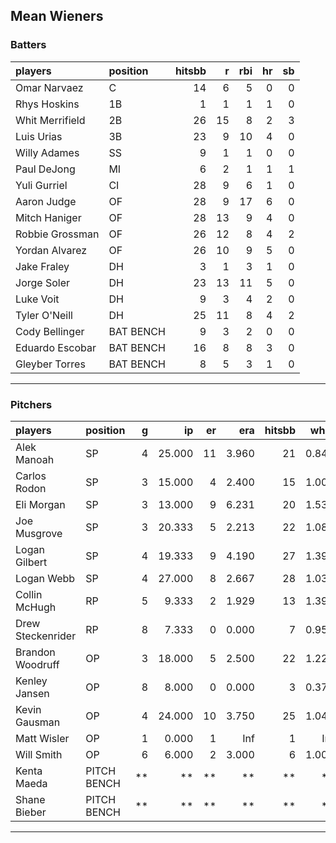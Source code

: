 ## Mean Wieners

### Batters

 
|players         |position  | hitsbb|  r| rbi| hr| sb| 
|:---------------|:---------|------:|--:|---:|--:|--:| 
|Omar Narvaez    |C         |     14|  6|   5|  0|  0| 
|Rhys Hoskins    |1B        |      1|  1|   1|  1|  0| 
|Whit Merrifield |2B        |     26| 15|   8|  2|  3| 
|Luis Urias      |3B        |     23|  9|  10|  4|  0| 
|Willy Adames    |SS        |      9|  1|   1|  0|  0| 
|Paul DeJong     |MI        |      6|  2|   1|  1|  1| 
|Yuli Gurriel    |CI        |     28|  9|   6|  1|  0| 
|Aaron Judge     |OF        |     28|  9|  17|  6|  0| 
|Mitch Haniger   |OF        |     28| 13|   9|  4|  0| 
|Robbie Grossman |OF        |     26| 12|   8|  4|  2| 
|Yordan Alvarez  |OF        |     26| 10|   9|  5|  0| 
|Jake Fraley     |DH        |      3|  1|   3|  1|  0| 
|Jorge Soler     |DH        |     23| 13|  11|  5|  0| 
|Luke Voit       |DH        |      9|  3|   4|  2|  0| 
|Tyler O'Neill   |DH        |     25| 11|   8|  4|  2| 
|Cody Bellinger  |BAT BENCH |      9|  3|   2|  0|  0| 
|Eduardo Escobar |BAT BENCH |     16|  8|   8|  3|  0| 
|Gleyber Torres  |BAT BENCH |      8|  5|   3|  1|  0| 

* * *

### Pitchers

 
|players           |position    |  g|     ip| er|   era| hitsbb|  whip| so|  w| sv| 
|:-----------------|:-----------|--:|------:|--:|-----:|------:|-----:|--:|--:|--:| 
|Alek Manoah       |SP          |  4| 25.000| 11| 3.960|     21| 0.840| 24|  1|  0| 
|Carlos Rodon      |SP          |  3| 15.000|  4| 2.400|     15| 1.000| 15|  3|  0| 
|Eli Morgan        |SP          |  3| 13.000|  9| 6.231|     20| 1.538| 12|  0|  0| 
|Joe Musgrove      |SP          |  3| 20.333|  5| 2.213|     22| 1.082| 20|  2|  0| 
|Logan Gilbert     |SP          |  4| 19.333|  9| 4.190|     27| 1.397| 23|  0|  0| 
|Logan Webb        |SP          |  4| 27.000|  8| 2.667|     28| 1.037| 27|  3|  0| 
|Collin McHugh     |RP          |  5|  9.333|  2| 1.929|     13| 1.393|  4|  2|  0| 
|Drew Steckenrider |RP          |  8|  7.333|  0| 0.000|      7| 0.955|  6|  0|  3| 
|Brandon Woodruff  |OP          |  3| 18.000|  5| 2.500|     22| 1.222| 24|  2|  0| 
|Kenley Jansen     |OP          |  8|  8.000|  0| 0.000|      3| 0.375|  7|  0|  4| 
|Kevin Gausman     |OP          |  4| 24.000| 10| 3.750|     25| 1.042| 27|  2|  0| 
|Matt Wisler       |OP          |  1|  0.000|  1|   Inf|      1|   Inf|  0|  0|  0| 
|Will Smith        |OP          |  6|  6.000|  2| 3.000|      6| 1.000|  5|  0|  4| 
|Kenta Maeda       |PITCH BENCH | **|     **| **|    **|     **|    **| **| **| **| 
|Shane Bieber      |PITCH BENCH | **|     **| **|    **|     **|    **| **| **| **| 


* * *


